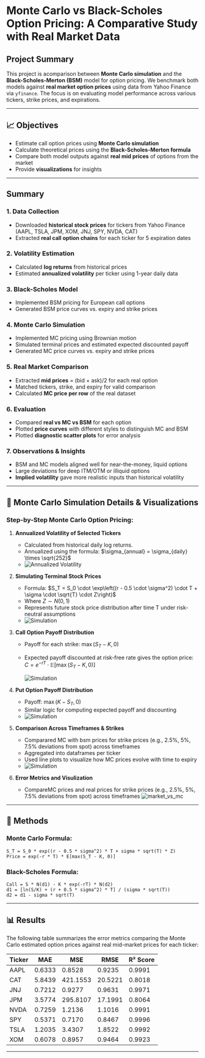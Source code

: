 # Monte Carlo vs Black-Scholes Option Pricing: A Comparative Study with Real Market Data

## Project Summary

This project is acomparison between **Monte Carlo simulation** and the **Black-Scholes-Merton (BSM)** model for option pricing. We benchmark both models against **real market option prices** using data from Yahoo Finance via `yfinance`. The focus is on evaluating model performance across various tickers, strike prices, and expirations.

---

## 📈 Objectives

* Estimate call option prices using **Monte Carlo simulation**
* Calculate theoretical prices using the **Black-Scholes-Merton formula**
* Compare both model outputs against **real mid prices** of options from the market
* Provide **visualizations** for insights


---

##  Summary

### 1. Data Collection

* Downloaded **historical stock prices** for tickers from Yahoo Finance (AAPL, TSLA, JPM, XOM, JNJ, SPY, NVDA, CAT)
* Extracted **real call option chains** for each ticker for 5 expiration dates

### 2. Volatility Estimation

* Calculated **log returns** from historical prices
* Estimated **annualized volatility** per ticker using 1-year daily data

### 3. Black-Scholes Model

* Implemented BSM pricing for European call options
* Generated BSM price curves vs. expiry and strike prices

### 4. Monte Carlo Simulation

* Implemented MC pricing using Brownian motion
* Simulated terminal prices and estimated expected discounted payoff
* Generated MC price curves vs. expiry and strike prices

### 5. Real Market Comparison

* Extracted **mid prices** = (bid + ask)/2 for each real option
* Matched tickers, strike, and expiry for valid comparison
* Calculated **MC price per row** of the real dataset

### 6. Evaluation

* Compared **real vs MC vs BSM** for each option
* Plotted **price curves** with different styles to distinguish MC and BSM
* Plotted **diagnostic scatter plots** for error analysis

### 7. Observations & Insights

* BSM and MC models aligned well for near-the-money, liquid options
* Large deviations for deep ITM/OTM or illiquid options
* **Implied volatility** gave more realistic inputs than historical volatility
---

## 🧮 Monte Carlo Simulation Details & Visualizations

### Step-by-Step Monte Carlo Option Pricing:

1. **Annualized Volatility of Selected Tickers**

   * Calculated from historical daily log returns.
   * Annualized using the formula: $\sigma_{annual} = \sigma_{daily} \times \sqrt{252}$
   * ![Annualized Volatility](charts/annual_v.png)


2. **Simulating Terminal Stock Prices**

   * Formula:
     $S_T = S_0 \cdot \exp\left((r - 0.5 \cdot \sigma^2) \cdot T + \sigma \cdot \sqrt{T} \cdot Z\right)$
   * Where $Z \sim N(0, 1)$
   * Represents future stock price distribution after time T under risk-neutral assumptions
   * ![Simulation](charts/simulatedprice.png)

3. **Call Option Payoff Distribution**

   * Payoff for each strike: $\max(S_T - K, 0)$
   * Expected payoff discounted at risk-free rate gives the option price:
     $C = e^{-rT} \cdot \mathbb{E}[\max(S_T - K, 0)]$

     ![Simulation](charts/call_option.png)

4. **Put Option Payoff Distribution**

   * Payoff: $\max(K - S_T, 0)$
   * Similar logic for computing expected payoff and discounting
   * ![Simulation](charts/put_options.png)

5. **Comparison Across Timeframes & Strikes**

   * Comparared MC with bsm prices for strike prices (e.g., 2.5%, 5%, 7.5% deviations from spot) across timeframes
   * Aggregated into dataframes per ticker
   * Used line plots to visualize how MC prices evolve with time to expiry
   * ![Simulation](charts/bsm_vs_mc.png)
     
6. **Error Metrics and Visulization**

   * CompareMC prices and real prices for strike prices (e.g., 2.5%, 5%, 7.5% deviations from spot) across timeframes
   ![market_vs_mc](charts/market_vs_mc.png)

---

## 🧮 Methods

### Monte Carlo Formula:

```
S_T = S_0 * exp((r - 0.5 * sigma^2) * T + sigma * sqrt(T) * Z)
Price = exp(-r * T) * E[max(S_T - K, 0)]
```

### Black-Scholes Formula:

```
Call = S * N(d1) - K * exp(-rT) * N(d2)
d1 = [ln(S/K) + (r + 0.5 * sigma^2) * T] / (sigma * sqrt(T))
d2 = d1 - sigma * sqrt(T)
```


---

## 📊 Results

The following table summarizes the error metrics comparing the Monte Carlo estimated option prices against real mid-market prices for each ticker:

| Ticker | MAE    | MSE      | RMSE    | R² Score |
|--------|--------|----------|---------|----------|
| AAPL   | 0.6333 | 0.8528   | 0.9235  | 0.9991   |
| CAT    | 5.8439 | 421.1553 | 20.5221 | 0.8018   |
| JNJ    | 0.7212 | 0.9277   | 0.9631  | 0.9971   |
| JPM    | 3.5774 | 295.8107 | 17.1991 | 0.8064   |
| NVDA   | 0.7259 | 1.2136   | 1.1016  | 0.9991   |
| SPY    | 0.5371 | 0.7170   | 0.8467  | 0.9996   |
| TSLA   | 1.2035 | 3.4307   | 1.8522  | 0.9992   |
| XOM    | 0.6078 | 0.8957   | 0.9464  | 0.9923   |

---


